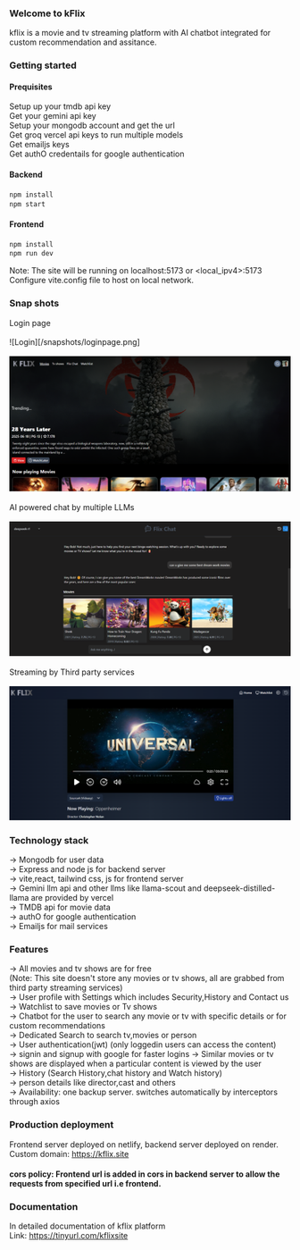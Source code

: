### Welcome to kFlix
kflix is a movie and tv streaming platform with AI chatbot integrated for custom recommendation and assitance.  

### Getting started

#### Prequisites
Setup up your tmdb api key <br>
Get your gemini api key <br>
Setup your mongodb account and get the url <br>
Get groq vercel api keys to run multiple models <br>
Get emailjs keys <br>
Get authO credentails for google authentication <br>

#### Backend
```sh
npm install
npm start
```
#### Frontend
```sh
npm install
npm run dev
```
Note: The site will be running on localhost:5173 or <local_ipv4>:5173 <br>
Configure vite.config file to host on local network.

### Snap shots
Login page
<br><br>
![Login][/snapshots/loginpage.png] 
<br><br>
![Homescreen](/snapshots/homepage2.png)
<br><br>
AI powered chat by multiple LLMs
<br><br>
![chat page2](/snapshots/chatf1.png)
<br><br>
Streaming by Third party services
<br><br>
![watch page](/snapshots/watchpagetv2.png)
<br>

### Technology stack
-> Mongodb for user data <br>
-> Express and node js for backend server <br>
-> vite,react, tailwind css, js for frontend server <br>
-> Gemini llm api and other llms like llama-scout and deepseek-distilled-llama are provided by vercel <br>
-> TMDB api for movie data <br>
-> authO for google authentication <br>
-> Emailjs for mail services <br>

### Features
-> All movies and tv shows are for free <br>
(Note: This site doesn't store any movies or tv shows, all are grabbed from third party streaming services)<br>
-> User profile with Settings which includes Security,History and Contact us <br>
-> Watchlist to save movies or Tv shows <br>
-> Chatbot for the user to search any movie or tv with specific details or for custom recommendations <br>
-> Dedicated Search to search tv,movies or person <br>
-> User authentication(jwt) (only loggedin users can access the content) <br>
-> signin and signup with google for faster logins
-> Similar movies or tv shows are displayed when a particular content is viewed by the user <br>
-> History (Search History,chat history and Watch history) <br>
-> person details like director,cast and others <br>
-> Availability: one backup server. switches automatically by interceptors through axios <br>

### Production deployment
Frontend server deployed on netlify, backend server deployed on render. <br>
Custom domain: https://kflix.site <br>

#### cors policy: Frontend url is added in cors in backend server to allow the requests from specified url i.e frontend. <br>

### Documentation
In detailed documentation of kflix platform <br>
Link: https://tinyurl.com/kflixsite
